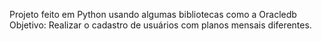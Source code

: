Projeto feito em Python usando algumas bibliotecas como a Oracledb
Objetivo: Realizar o cadastro de usuários com planos mensais diferentes.
